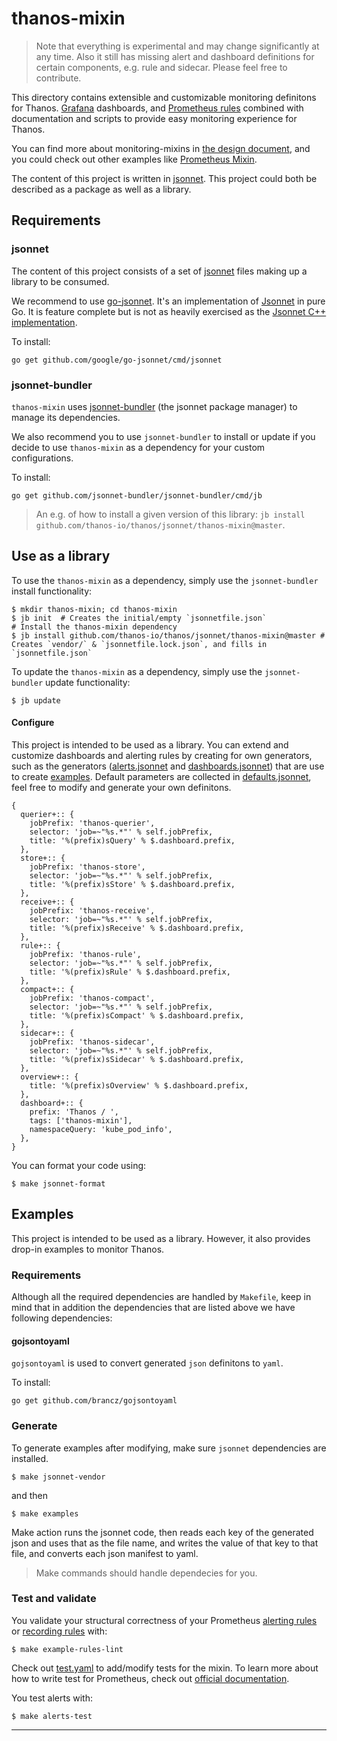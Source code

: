 # thanos-mixin

> Note that everything is experimental and may change significantly at any time.
> Also it still has missing alert and dashboard definitions for certain components, e.g. rule and sidecar. Please feel free to contribute.

This directory contains extensible and customizable monitoring definitons for Thanos. [Grafana](http://grafana.com/) dashboards, and [Prometheus rules](https://prometheus.io/docs/prometheus/latest/configuration/recording_rules/) combined with documentation and scripts to provide easy monitoring experience for Thanos.

You can find more about monitoring-mixins in [the design document](https://docs.google.com/document/d/1A9xvzwqnFVSOZ5fD3blKODXfsat5fg6ZhnKu9LK3lB4/edit#heading=h.gt9r2h2gklj3), and you could check out other examples like [Prometheus Mixin](https://github.com/prometheus/prometheus/tree/master/documentation/prometheus-mixin).

The content of this project is written in [jsonnet](http://jsonnet.org/). This project could both be described as a package as well as a library.

## Requirements

### jsonnet

The content of this project consists of a set of [jsonnet](http://jsonnet.org/) files making up a library to be consumed.

We recommend to use [go-jsonnet](https://github.com/google/go-jsonnet). It's an implementation of [Jsonnet](http://jsonnet.org/) in pure Go. It is feature complete but is not as heavily exercised as the [Jsonnet C++ implementation](https://github.com/google/jsonnet).

To install:

```shell
go get github.com/google/go-jsonnet/cmd/jsonnet
```

### jsonnet-bundler

`thanos-mixin` uses [jsonnet-bundler](https://github.com/jsonnet-bundler/jsonnet-bundler#install) (the jsonnet package manager) to manage its dependencies.

We also recommend you to use `jsonnet-bundler` to install or update if you decide to use `thanos-mixin` as a dependency for your custom configurations.

To install:

```shell
go get github.com/jsonnet-bundler/jsonnet-bundler/cmd/jb
```

> An e.g. of how to install a given version of this library: `jb install github.com/thanos-io/thanos/jsonnet/thanos-mixin@master`.

## Use as a library

To use the `thanos-mixin` as a dependency, simply use the `jsonnet-bundler` install functionality:
```shell
$ mkdir thanos-mixin; cd thanos-mixin
$ jb init  # Creates the initial/empty `jsonnetfile.json`
# Install the thanos-mixin dependency
$ jb install github.com/thanos-io/thanos/jsonnet/thanos-mixin@master # Creates `vendor/` & `jsonnetfile.lock.json`, and fills in `jsonnetfile.json`
```

To update the `thanos-mixin` as a dependency, simply use the `jsonnet-bundler` update functionality:
```shell
$ jb update
```

#### Configure

This project is intended to be used as a library. You can extend and customize dashboards and alerting rules by creating for own generators, such as the generators ([alerts.jsonnet](alerts.jsonnet) and [dashboards.jsonnet](dashboards.jsonnet)) that are use to create [examples](examples). Default parameters are collected in [defaults.jsonnet](defaults.jsonnet), feel free to modify and generate your own definitons.

[embedmd]:# (defaults.libsonnet)
```libsonnet
{
  querier+:: {
    jobPrefix: 'thanos-querier',
    selector: 'job=~"%s.*"' % self.jobPrefix,
    title: '%(prefix)sQuery' % $.dashboard.prefix,
  },
  store+:: {
    jobPrefix: 'thanos-store',
    selector: 'job=~"%s.*"' % self.jobPrefix,
    title: '%(prefix)sStore' % $.dashboard.prefix,
  },
  receive+:: {
    jobPrefix: 'thanos-receive',
    selector: 'job=~"%s.*"' % self.jobPrefix,
    title: '%(prefix)sReceive' % $.dashboard.prefix,
  },
  rule+:: {
    jobPrefix: 'thanos-rule',
    selector: 'job=~"%s.*"' % self.jobPrefix,
    title: '%(prefix)sRule' % $.dashboard.prefix,
  },
  compact+:: {
    jobPrefix: 'thanos-compact',
    selector: 'job=~"%s.*"' % self.jobPrefix,
    title: '%(prefix)sCompact' % $.dashboard.prefix,
  },
  sidecar+:: {
    jobPrefix: 'thanos-sidecar',
    selector: 'job=~"%s.*"' % self.jobPrefix,
    title: '%(prefix)sSidecar' % $.dashboard.prefix,
  },
  overview+:: {
    title: '%(prefix)sOverview' % $.dashboard.prefix,
  },
  dashboard+:: {
    prefix: 'Thanos / ',
    tags: ['thanos-mixin'],
    namespaceQuery: 'kube_pod_info',
  },
}
```

You can format your code using:
```shell
$ make jsonnet-format
```

## Examples

This project is intended to be used as a library. However, it also provides drop-in examples to monitor Thanos.

### Requirements

Although all the required dependencies are handled by `Makefile`, keep in mind that in addition the dependencies that are listed above we have following dependencies:

#### gojsontoyaml

`gojsontoyaml` is used to convert generated `json` definitons to `yaml`.

To install:
```shell
go get github.com/brancz/gojsontoyaml
```

### Generate

To generate examples after modifying, make sure `jsonnet` dependencies are installed.
```shell
$ make jsonnet-vendor
```

and then

```shell
$ make examples
```

Make action runs the jsonnet code, then reads each key of the generated json and uses that as the file name, and writes the value of that key to that file, and converts each json manifest to yaml.

> Make commands should handle dependecies for you.

### Test and validate

You validate your structural correctness of your Prometheus [alerting rules](https://prometheus.io/docs/prometheus/latest/configuration/alerting_rules/) or [recording rules](https://prometheus.io/docs/prometheus/latest/configuration/recording_rules/) with:

```shell
$ make example-rules-lint
```

Check out [test.yaml](examples/alerts/tests.yaml) to add/modify tests for the mixin. To learn more about how to write test for Prometheus, check out [official documentation](https://www.prometheus.io/docs/prometheus/latest/configuration/unit_testing_rules/).

You test alerts with:

```shell
$ make alerts-test
```

---
